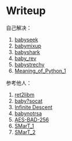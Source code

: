 # Writeup

自己解决：

1. [babyseek](Binary_Exploitation/babyseek)
2. [babymixup](Cryptography/babymixup)
3. [babyshark](Networks/babyshark)
4. [baby_rev](Reverse_Engineering/baby_rev)
5. [babystrechy](Web_Exploitation/babystrechy)
6. [Meaning_of_Python_1](Reverse_Engineering/Meaning_of_Python_1)

参考他人：

1. [ret2libm](Binary_Exploitation/ret2libm)
2. [baby?socat](Binary_Exploitation/baby_socat)
3. [Infinite Descent](Binary_Exploitation/Infinite_Descent)
4. [babynotrsa](Cryptography/babynotrsa)
5. [AES-BAD-256](Cryptography/AES-BAD-256)
6. [SMarT_1](Cryptography/SMarT_1)
7. [SMarT_2](Cryptography/SMarT_2)